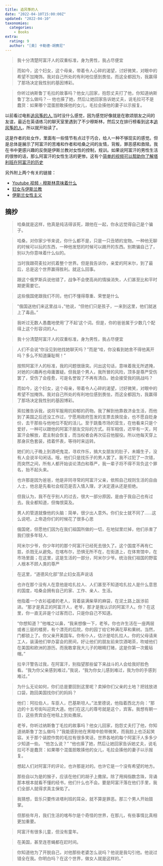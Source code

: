 ```yaml
---
title: 追风筝的人
date: "2022-04-10T15:00:00Z"
updated: "2022-04-10"
taxonomies:
  categories:
    - Books
extra:
  rating: 9
  author: "[美] 卡勒德·胡赛尼"
---
```


> 我十分清楚阿富汗人的双重标准，身为男性，我占尽便宜

> 而如今，这个妇女，这个母亲，带着令人心碎的渴望，讨好微笑，对眼中的希望不加掩饰。我对自己所处的有利地位感到畏怯，而这全都因为，我赢得了那场决定我性别的基因博彩。

> 你听过纳斯鲁丁毛拉的故事吗？他女儿回家，抱怨丈夫打了他，你知道纳斯鲁丁怎么做吗？-- 他也揍了她，然后让她回家告诉她丈夫，说毛拉可不是蠢货：如果哪个混蛋胆敢揍他的女儿，毛拉会揍他的妻子以示报复。

以前看过电影[追风筝的人](<https://zh.wikipedia.org/wiki/%E8%BF%BD%E9%A3%8E%E7%AD%9D%E7%9A%84%E4%BA%BA_(%E7%94%B5%E5%BD%B1)>),当时没什么感觉，因为感觉好像就是在歌颂朋友之间的友谊，最近在英语练习的聊天室里遇到了不少穆斯林，然后又在排行榜看到这本[追风筝的人](https://zh.wikipedia.org/wiki/%E8%BF%BD%E9%A2%A8%E7%AE%8F%E7%9A%84%E5%AD%A9%E5%AD%90)，所以就开始读了。

这是作者的处女作，里面有一些情节有点过于巧合，给人一种不够现实的感觉。但是总体是展示了阿富汗的苦难和作者和哈桑之间的友情，背叛，罪恶感和救赎。我在书中更感兴趣的反倒是伊斯兰教对女性的控制，规训。如果说阿富汗的男性生活的很惨的话，那么阿富汗的女性生活的更惨。这有个[简单的视频可以帮助你了解塔利班在阿富汗的历史](https://www.youtube.com/watch?v=qIDkZAOjx9w)

<!-- more -->

另外附上两个有关的链接：

- [Youtube 视频 - 穆斯林意味着什么](https://www.youtube.com/watch?v=b-Dzm1QgQck)
- [妇女与伊斯兰教](https://zh.wikipedia.org/wiki/%E5%A9%A6%E5%A5%B3%E8%88%87%E4%BC%8A%E6%96%AF%E8%98%AD%E6%95%99)
- [伊斯兰女性主义](https://zh.wikipedia.org/wiki/%E4%BC%8A%E6%96%AF%E8%98%AD%E5%A5%B3%E6%80%A7%E4%B8%BB%E7%BE%A9)

## 摘抄

> 哈桑就是这样，他真是纯洁得该死，跟他在一起，你永远觉得自己是个骗子。

> 哈桑，对你家少爷来说，你什么都不是，只是一只丑陋的宠物。一种他无聊的时候可以玩的东西，一种他发怒的时候可以踢开的东西。别欺骗自己了，别以为你意味着什么似的。

> 当时我跟荷麦拉对抗着整个世界。但是我告诉你，亲爱的阿米尔，到了最后，总是这个世界赢得胜利。就这么回事。

> 跟这个俄罗斯兵说他错了，战争不会使高尚的情操消失，人们甚至比和平时期更需要它。

> 这些俄国佬跟我们不同，他们不懂得尊重、荣誉是什么

> "俄国送他们来这里战斗，”他说，“但他们只是孩子，一来到这里，他们就迷上了毒品。”

> 我听过无数人愚蠢地使用‘了不起’这个词。但是，你的爸爸属于少数几个配得上这个形容词的人。

> 我十分清楚阿富汗人的双重标准，身为男性，我占尽便宜

> 人们不会说“你没见到他找她聊天吗？”而是“哇，你没看到她舍不得他离开吗？多么不知道廉耻啊！”

> 按照阿富汗人的标准，我的问题很唐突。问出这句话，意味着我无所遮掩，对她的兴趣再也毋庸置疑。但我是个男人，我所冒的风险，顶多是尊严受伤罢了，受伤了会痊愈，可是名誉毁了不再有清白。她会接受我的挑战吗？

> 而如今，这个妇女，这个母亲，带着令人心碎的渴望，讨好微笑，对眼中的希望不加掩饰。我对自己所处的有利地位感到畏怯，而这全都因为，我赢得了那场决定我性别的基因博彩。

> 索拉雅告诉我，说将军服用抗抑郁的药物。我了解到他靠救济金生活，而他到了美国之后还没工作过，宁愿用政府签发的支票去换现金，也不愿自贬身份，去干那些与他地位不配的活儿。至于跳蚤市场的营生，在他看来只是个爱好，一种可以跟他的阿富汗朋友交际的方式。将军相信，迟早有一天，阿富汗会解放，君主制会恢复，而当权者会再次征召他服役。所以他每天穿上那身灰色套装，捂着怀表，等待时来运转。

> 她们的儿子晚上到酒吧鬼混，寻欢作乐，搞大女朋友的肚子，未婚生子，没有人会说半句闲话。哦，他们只是找乐子的男人罢了。我不过犯了一次错，而突然之间，所有人都开始谈论清白和尊严，我一辈子将不得不背负这个罪名，抬不起头来。

> 也许那是因为爸爸，他是非同寻常的阿富汗父亲，依照自己规则生活的自由人士，他总是先看社会规范是否入情入理，才决定遵从还是拒绝。

> 但我认为，我不在乎别人的过去，很大一部分原因，是由于我自己也有过去。我全都知道，但悔恨莫及。

> 男人的管道就像他的头脑：简单，很少出人意外。你们女士就不同了……这么说吧，上帝造你们的时候花了很多心思

> 俄国佬，但愿他们因为在我们祖国所做的一切，在地狱里烂掉，他们杀害了我们很多年轻人.

> 阿米尔少爷，你少年时的那个阿富汗已经死去很久了。这个国度不再有仁慈，杀戮无从避免。在喀布尔，恐惧无所不在，在街道上，在体育馆中，在市场里面；在这里，这是生活的一部分，阿米尔少爷。统治我们祖国的野蛮人根本不顾人类的尊严

> 在这里，“道德风化部”禁止妇女高声说话

> 也许在那个没有人在意他是哈扎拉人、人们甚至不知道哈扎拉人是什么意思的国度，哈桑会拥有自己的家、工作、亲人、生活。

> 他指着一个衣衫褴褛的老人，背着装满柴草的麻袋，在泥土路上跋涉前进。“那才是真正的阿富汗人，老爷，那才是我认识的阿富汗人。你？在这里，你一直无非是个过客而已，只是你自己不知道。

> “你想知道？”他嗤之以鼻，“我来想像一下，老爷。你也许生活在一座两层或者三层的楼房，有个漂亮的后院，你的园丁给它种满花草和果树。当然，门都锁上了。你父亲开美国车。你有仆人，估计是哈扎拉人。你的父母请来工人，装潢他们举办宴会的房间，好让他们的朋友前来饮酒喝茶，吹嘘他们在美国和欧洲的游历。而我敢拿我大儿子的眼睛打赌，这是你第一次戴毡帽。”

> 拉辛汗警告过我，在阿富汗，别指望那些留下来战斗的人会给我好脸色看。“我为你父亲感到难过，”我说，“我为你女儿感到难过，我为你的手感到难过。”

> 为什么无论如何，你们总是要回到这里呢？卖掉你们父亲的土地？把钱放进口袋，跑回美国找你们的妈妈？

> 他们：阿拉伯人，车臣人，巴基斯坦人。”法里德说，他指着西北方向：“那边的十五号街叫迎宾大道。他们在这儿的尊号就是这个，宾客。我想有朝一日，这些贵宾会在地毯上到处撒尿。

> 老爷，你听过纳斯鲁丁毛拉的故事吗？他女儿回家，抱怨丈夫打了他，你知道纳斯鲁丁怎么做吗？”我能感到他在黑暗中脸带微笑，而我脸上也泛起笑容。关于那个装腔作势的毛拉有很多笑话，世界各地的每个阿富汗人多多少少知道一些。 “他怎么说？” “他也揍了她，然后让她回家告诉她丈夫，说毛拉可不是蠢货：如果哪个混蛋胆敢揍他的女儿，毛拉会揍他的妻子以示报复。

> 想起人们对阿富汗的评论，也许那是对的。也许它是一个没有希望的地方。

> 那些自以为是的猴子，应该在他们的胡子上撒尿。除了用拇指数念珠，背诵那本根本就看不懂的经书，他们什么也不会。要是阿富汗落在他们手里，我们全部人就得求真主保佑了。

> 我猜想，音乐只要传进塔利班的耳朵，就不算是罪恶。那三个男人开始鼓掌。

> 但那些年月，我们生活的喀布尔是个奇怪的世界，在那儿，有些事情比真相更加重要。

> 阿富汗有很多儿童，但没有童年。

> 在美国，甚至连苍蝇都在赶时间。

> 你知道他为了开脱自己，对他那些老婆怎么说吗？他说是我勾引他。他说过错全在我。你明白吗？在这个世界，做女人就是这样的。”
